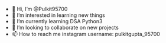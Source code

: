- 👋 Hi, I’m @Pulkit95700
- 👀 I’m interested in learning new things
- 🌱 I’m currently learning DSA Python3 
- 💞️ I’m looking to collaborate on new projects 
- 📫 How to reach me 
instagram username: pulkitgupta_95700

<!---
Pulkit95700/Pulkit95700 is a ✨ special ✨ repository because its `README.md` (this file) appears on your GitHub profile.
You can click the Preview link to take a look at your changes.
--->
